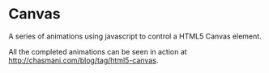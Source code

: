 # Canvas

A series of animations using javascript to control a HTML5 Canvas element. 

All the completed animations can be seen in action at http://chasmani.com/blog/tag/html5-canvas.